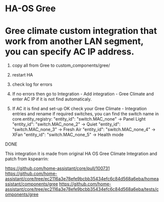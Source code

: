 # HA-OS Gree
# Gree climate custom integration that work from another LAN segment, you can specify AC IP address.

1. copy all from Gree to custom_components/gree/
2. restart HA
3. check log for errors
4. If no errors then go to Integration - Add integration - Gree Climate and enter AC IP if it is not find automaticaly.
   
5. If AC it is find and set-up OK check your Gree Climate - Integration entries and rename if required switches, you can find the switch name in core.entity_registry:
     "entity_id": "switch.MAC_none"    ->  Panel Light
     "entity_id": "switch.MAC_none_2"  ->  Quiet
     "entity_id": "switch.MAC_none_3"  ->  Fresh Air
     "entity_id": "switch.MAC_none_4"  ->  XFan
     "entity_id": "switch.MAC_none_5"  ->  Health mode

DONE

This integration it is made from original HA OS Gree Climate Integration and patch from kspearrin:

https://github.com/home-assistant/core/pull/100731
https://github.com/home-assistant/core/tree/ec2116a3e78efe9bcbb35434efc6c84d568a6eba/homeassistant/components/gree
https://github.com/home-assistant/core/tree/ec2116a3e78efe9bcbb35434efc6c84d568a6eba/tests/components/gree
